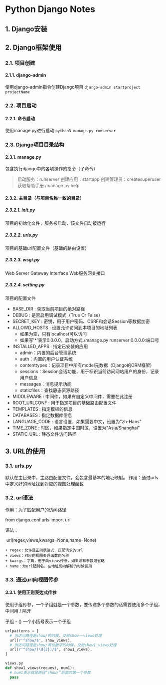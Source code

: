 # Python Django Notes
## 1. Django安装
## 2. Django框架使用
### 2.1. 项目创建
#### 2.1.1. django-admin
使用django-admin指令创建Django项目
```django-admin startproject projectName```
### 2.2. 项目启动
#### 2.2.1. 命令启动
使用manage.py进行启动 
```python3 manage.py runserver```
### 2.3. Django项目目录结构
#### 2.3.1. manage.py
包含执行django中的各项操作的指令（子命令）
> 启动服务：runserver
> 创建应用：startapp
> 创建管理员：createsuperuser
获取帮助手册./manage.py help
#### 2.3.2. 主目录（与项目名称一致的目录）
##### 2.3.2.1. __init__.py
项目的初始化文件，服务被启动，该文件自动被运行
##### 2.3.2.2. urls.py
项目的基础url配置文件（基础的路由设置）
##### 2.3.2.3. wsgi.py
Web Server Gateway Interface
Web服务网关接口
##### 2.3.2.4. setting.py
项目的配置文件
+ BASE_DIR : 获取当前项目的绝对路径
+ DEBUG : 是否启用调试模式（True Or False）
+ SECRET_KEY : 密钥，用于用户密码、CSRF和会话Session等数据加密
+ ALLOWD_HOSTS : 设置允许访问到本项目的地址列表
    + 如果为空，只有localhost可以访问
    + 如果写'*'表示0.0.0.0，启动方式./manage.py runserver 0.0.0.0:端口号
+ INSTALLED_APPS : 指定已安装的应用
    + admin：内置的后台管理系统
    + auth：内置的用户认证系统
    + contenttypes：记录项目中所有model元数据（Django的ORM框架）
    + sessions：Session会话功能，用于标识当前访问网站用户的身份，记录用户信息
    + messages：消息提示功能
    + staticfiles：查找静态资源路径
+ MIDDLEWARE : 中间件，如果有自定义中间件，需要在此注册
+ ROOT_URLCONF : 用于指定项目的基础路由配置文件
+ TEMPLATES : 指定模板的信息
+ DATABASES : 指定数据库信息
+ LANGUAGE_CODE : 语言设置，如果需要中文，设置为"zh-Hans"
+ TIME_ZONE : 时区，如果指定中国时区，设置为"Asia/Shanghai"
+ STATIC_URL : 静态文件访问路径 

    
  
## 3. URL的使用
### 3.1. urls.py
默认在主目录中，主路由配置文件，会包含最基本的地址映射。
作用：通过urls中定义好的地址找到对应的视图处理函数
### 3.2. url语法

作用：为了匹配用户的访问路径

from django.conf.urls import url

语法：

​	url(regex,views,kwargs=None,name=None)

	+ regex：允许是正则表达式，匹配请求的url
	+ views：对应的视图处理函数的名称
	+ kwargs：字典，用于向views传参，如果没有参数可省略
	+ name：为url起别名，在地址反向解析的时候使用

### 3.3. 通过url向视图传参

#### 3.3.1. 使用正则表达式传参

使用子组传参，一个子组就是一个参数，要传递多个参数的话需要使用多个子组，中间用 / 隔开

子组 - () 一个小括号表示一个子组

`````` python
urlpatterns = [
  # 当访问路径是show/的时候，交给show——views处理
  url(r'^show/$', show_views),
  # 当访问路径是show/两位数字的时候，交给show1_views处理
  url(r'^show/(\d{2})/$', show1_views),
]

views.py
def show1_views(request, num1):
  # num1表示就是路径“show/”后面的第一个参数
  pass
``````









